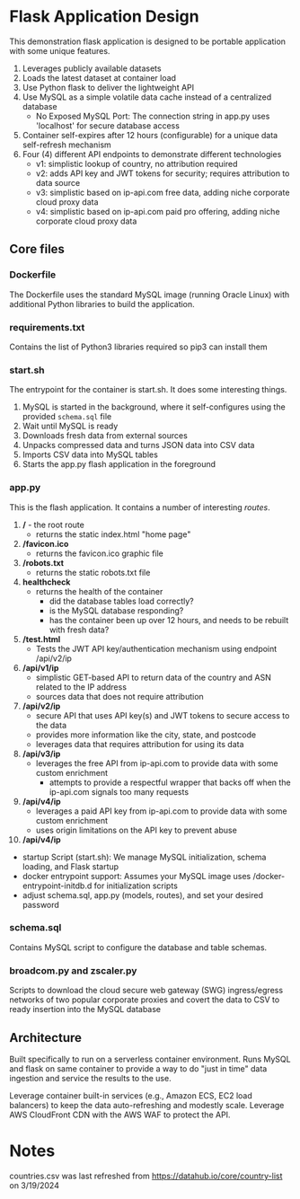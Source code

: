 # Flask Application Design
This demonstration flask application is designed to be portable application with some unique features.
1. Leverages publicly available datasets
2. Loads the latest dataset at container load
3. Use Python flask to deliver the lightweight API
4. Use MySQL as a simple volatile data cache instead of a centralized database
    - No Exposed MySQL Port: The connection string in app.py uses 'localhost' for secure database access
5. Container self-expires after 12 hours (configurable) for a unique data self-refresh mechanism
6. Four (4) different API endpoints to demonstrate different technologies
    - v1: simplistic lookup of country, no attribution required
    - v2: adds API key and JWT tokens for security; requires attribution to data source
    - v3: simplistic based on ip-api.com free data, adding niche corporate cloud proxy data
    - v4: simplistic based on ip-api.com paid pro offering, adding niche corporate cloud proxy data

## Core files
### Dockerfile
The Dockerfile uses the standard MySQL image (running Oracle Linux) with additional Python libraries to build the application.

### requirements.txt
Contains the list of Python3 libraries required so pip3 can install them

### start.sh
The entrypoint for the container is start.sh. It does some interesting things.
1. MySQL is started in the background, where it self-configures using the provided `schema.sql` file
2. Wait until MySQL is ready
3. Downloads fresh data from external sources
4. Unpacks compressed data and turns JSON data into CSV data
5. Imports CSV data into MySQL tables
6. Starts the app.py flash application in the foreground

### app.py
This is the flash application. It contains a number of interesting *routes*.
1. **/** - the root route
    - returns the static index.html "home page"
2. **/favicon.ico**
    - returns the favicon.ico graphic file
3. **/robots.txt**
    - returns the static robots.txt file
4. **healthcheck**
    - returns the health of the container
      - did the database tables load correctly?
      - is the MySQL database responding?
      - has the container been up over 12 hours, and needs to be rebuilt with fresh data?
5. **/test.html**
    - Tests the JWT API key/authentication mechanism using endpoint /api/v2/ip
6. **/api/v1/ip**
    - simplistic GET-based API to return data of the country and ASN related to the IP address
    - sources data that does not require attribution
7. **/api/v2/ip**
    - secure API that uses API key(s) and JWT tokens to secure access to the data
    - provides more information like the city, state, and postcode
    - leverages data that requires attribution for using its data
8. **/api/v3/ip**
    - leverages the free API from ip-api.com to provide data with some custom enrichment
      - attempts to provide a respectful wrapper that backs off when the ip-api.com signals too many requests
8. **/api/v4/ip**
    - leverages a paid API key from ip-api.com to provide data with some custom enrichment
    - uses origin limitations on the API key to prevent abuse
9. **/api/v4/ip**
- startup Script (start.sh): We manage MySQL initialization, schema loading, and Flask startup
- docker entrypoint support: Assumes your MySQL image uses /docker-entrypoint-initdb.d for initialization scripts
- adjust schema.sql, app.py (models, routes), and set your desired password

### schema.sql
Contains MySQL script to configure the database and table schemas.

### broadcom.py and zscaler.py
Scripts to download the cloud secure web gateway (SWG) ingress/egress networks of two popular corporate proxies and covert the data to CSV to ready insertion into the MySQL database

## Architecture
Built specifically to run on a serverless container environment. Runs MySQL and flask on same container to provide a way to do "just in time" data ingestion and service the results to the use.

Leverage container built-in services (e.g., Amazon ECS, EC2 load balancers) to keep the data auto-refreshing and modestly scale. Leverage AWS CloudFront CDN with the AWS WAF to protect the API.

# Notes
countries.csv was last refreshed from https://datahub.io/core/country-list on 3/19/2024

